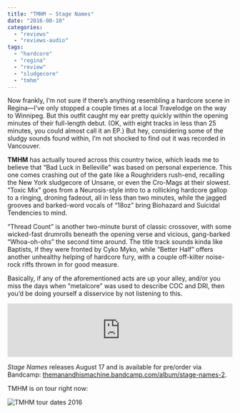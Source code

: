 ```yaml
---
title: "TMHM – Stage Names"
date: "2016-08-10"
categories: 
  - "reviews"
  - "reviews-audio"
tags: 
  - "hardcore"
  - "regina"
  - "review"
  - "sludgecore"
  - "tmhm"
---
```


Now frankly, I’m not sure if there’s anything resembling a hardcore scene in Regina—I’ve only stopped a couple times at a local Travelodge on the way to Winnipeg. But this outfit caught my ear pretty quickly within the opening minutes of their full-length debut. (OK, with eight tracks in less than 25 minutes, you could almost call it an EP.) But hey, considering some of the sludgy sounds found within, I’m not shocked to find out it was recorded in Vancouver.

**TMHM** has actually toured across this country twice, which leads me to believe that “Bad Luck in Belleville” was based on personal experience. This one comes crashing out of the gate like a Roughriders rush-end, recalling the New York sludgecore of Unsane, or even the Cro-Mags at their slowest. “Toxic Mix” goes from a Neurosis-style intro to a rollicking hardcore gallop to a ringing, droning fadeout, all in less than two minutes, while the jagged grooves and barked-word vocals of “18oz” bring Biohazard and Suicidal Tendencies to mind.

“Thread Count” is another two-minute burst of classic crossover, with some wicked-fast drumrolls beneath the opening verse and vicious, gang-barked “Whoa-oh-ohs” the second time around. The title track sounds kinda like Baptists, if they were fronted by Cyko Myko, while “Better Half” offers another unhealthy helping of hardcore fury, with a couple off-kilter noise-rock riffs thrown in for good measure.

Basically, if any of the aforementioned acts are up your alley, and/or you miss the days when “metalcore” was used to describe COC and DRI, then you’d be doing yourself a disservice by not listening to this.

<iframe style="border: 0; width: 100%; height: 120px;" src="https://bandcamp.com/EmbeddedPlayer/album=637976439/size=large/bgcol=ffffff/linkcol=0687f5/tracklist=false/artwork=small/transparent=true/" width="300" height="150" seamless=""><a href="http://themanandhismachine.bandcamp.com/album/stage-names-2">Stage Names by TMHM</a></iframe>

_Stage Names_ releases August 17 and is available for pre/order via Bandcamp: [themanandhismachine.bandcamp.com/album/stage-names-2](https://themanandhismachine.bandcamp.com/album/stage-names-2).

TMHM is on tour right now:

![TMHM tour dates 2016](https://hellbound.ca/wp-content/uploads/2016/08/TMHM-tour-dates-2016.jpg)
